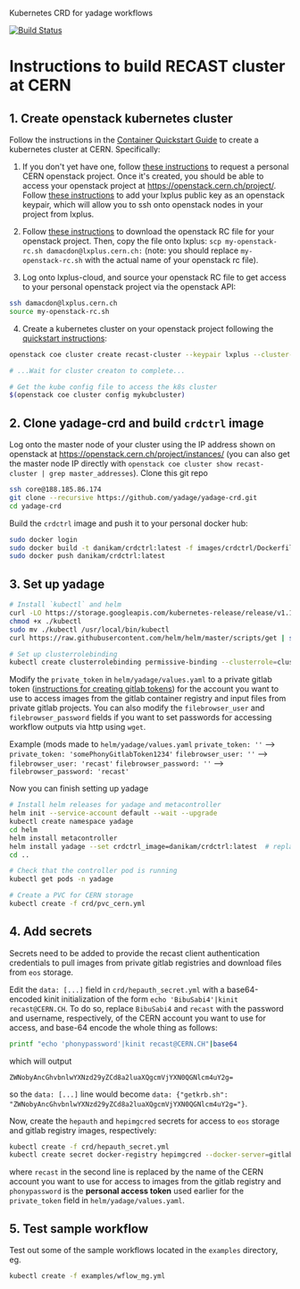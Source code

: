 Kubernetes CRD for yadage workflows

[![Build Status](https://travis-ci.com/yadage/yadage-crd.svg?branch=master)](https://travis-ci.com/yadage/yadage-crd)

# Instructions to build RECAST cluster at CERN

## 1. Create openstack kubernetes cluster

Follow the instructions in the [Container Quickstart Guide](https://clouddocs.web.cern.ch/containers/quickstart.html) to create a kubernetes cluster at CERN. Specifically:

1. If you don't yet have one, follow [these instructions](https://clouddocs.web.cern.ch/tutorial_using_a_browser/subscribe_to_the_cloud_service.html) to request a personal CERN openstack project. Once it's created, you should be able to access your openstack project at https://openstack.cern.ch/project/. Follow [these instructions](https://clouddocs.web.cern.ch/tutorial/create_your_openstack_profile.html#create-your-openstack-keypair) to add your lxplus public key as an openstack keypair, which will allow you to ssh onto openstack nodes in your project from lxplus.

2. Follow [these instructions](https://clouddocs.web.cern.ch/using_openstack/environment_options.html#download-from-the-dashboard) to download the openstack RC file for your openstack project. Then, copy the file onto lxplus: `scp my-openstack-rc.sh damacdon@lxplus.cern.ch:` (note: you should replace `my-openstack-rc.sh` with the actual name of your openstack rc file).

3. Log onto lxplus-cloud, and source your openstack RC file to get access to your personal openstack project via the openstack API:

```bash
ssh damacdon@lxplus.cern.ch
source my-openstack-rc.sh
```

4. Create a kubernetes cluster on your openstack project following the [quickstart instructions](https://clouddocs.web.cern.ch/containers/quickstart.html):

```bash
openstack coe cluster create recast-cluster --keypair lxplus --cluster-template kubernetes-1.18.6-3 --node-count 2

# ...Wait for cluster creaton to complete...

# Get the kube config file to access the k8s cluster
$(openstack coe cluster config mykubcluster)
```

## 2. Clone yadage-crd and build `crdctrl` image

Log onto the master node of your cluster using the IP address shown on openstack at https://openstack.cern.ch/project/instances/ (you can also get the master node IP directly with `openstack coe cluster show recast-cluster | grep master_addresses`). Clone this git repo

```bash
ssh core@188.185.86.174
git clone --recursive https://github.com/yadage/yadage-crd.git
cd yadage-crd
```

Build the `crdctrl` image and push it to your personal docker hub:

```bash
sudo docker login
sudo docker build -t danikam/crdctrl:latest -f images/crdctrl/Dockerfile images/crdctrl
sudo docker push danikam/crdctrl:latest
```

## 3. Set up yadage

```bash
# Install `kubectl` and helm
curl -LO https://storage.googleapis.com/kubernetes-release/release/v1.19.0/bin/linux/amd64/kubectl
chmod +x ./kubectl
sudo mv ./kubectl /usr/local/bin/kubectl
curl https://raw.githubusercontent.com/helm/helm/master/scripts/get | sudo bash

# Set up clusterrolebinding
kubectl create clusterrolebinding permissive-binding --clusterrole=cluster-admin --user=admin --user=kubelet --group=system:serviceaccounts
```
Modify the `private_token` in `helm/yadage/values.yaml` to a private gitlab token ([instructions for creating gitlab tokens](https://docs.gitlab.com/ee/user/profile/personal_access_tokens.html#creating-a-personal-access-token)) for the account you want to use to access images from the gitlab container registry and input files from private gitlab projects. You can also modify the `filebrowser_user` and `filebrowser_password` fields if you want to set passwords for accessing workflow outputs via http using `wget`.

Example (mods made to `helm/yadage/values.yaml`
`private_token: ''` --> `private_token: 'somePhonyGitlabToken1234'`
`filebrowser_user: ''` --> `filebrowser_user: 'recast'`
`filebrowser_password: ''` --> `filebrowser_password: 'recast'`

Now you can finish setting up yadage

```bash
# Install helm releases for yadage and metacontroller
helm init --service-account default --wait --upgrade
kubectl create namespace yadage
cd helm
helm install metacontroller
helm install yadage --set crdctrl_image=danikam/crdctrl:latest  # replace danikam/crdctrl:latest with the image you pushed to docker hub
cd ..

# Check that the controller pod is running
kubectl get pods -n yadage

# Create a PVC for CERN storage
kubectl create -f crd/pvc_cern.yml 
```

## 4. Add secrets

Secrets need to be added to provide the recast client authentication credentials to pull images from private gitlab registries and download files from `eos` storage.

Edit the `data: [...]` field in `crd/hepauth_secret.yml` with a base64-encoded kinit initialization of the form `echo 'BibuSabi4'|kinit recast@CERN.CH`. To do so, replace `BibuSabi4` and `recast` with the password and username, respectively, of the CERN account you want to use for access, and base-64 encode the whole thing as follows:

```bash
printf "echo 'phonypassword'|kinit recast@CERN.CH"|base64
```
which will output 

```
ZWNobyAncGhvbnlwYXNzd29yZCd8a2luaXQgcmVjYXN0QGNlcm4uY2g=
```

so the `data: [...]` line would become `data: {"getkrb.sh": "ZWNobyAncGhvbnlwYXNzd29yZCd8a2luaXQgcmVjYXN0QGNlcm4uY2g="}`.

Now, create the `hepauth` and `hepimgcred` secrets for access to `eos` storage and gitlab registry images, respectively:

```bash
kubectl create -f crd/hepauth_secret.yml
kubectl create secret docker-registry hepimgcred --docker-server=gitlab-registry.cern.ch  --docker-username=recast --docker-password=phonypassword --docker-email='none'
```

where `recast` in the second line is replaced by the name of the CERN account you want to use for access to images from the gitlab registry and `phonypassword` is the **personal access token** used earlier for the `private_token` field in `helm/yadage/values.yaml`.

## 5. Test sample workflow

Test out some of the sample workflows located in the `examples` directory, eg.

```bash
kubectl create -f examples/wflow_mg.yml
```


